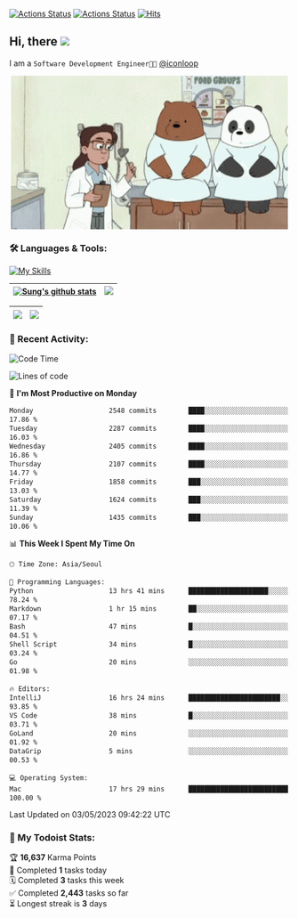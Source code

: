 
[![Actions Status](https://github.com/ddok2/ddok2/workflows/Todoist%20Readme/badge.svg)](https://github.com/ddok2/ddok2/actions)
[![Actions Status](https://github.com/ddok2/ddok2/workflows/wakatime-stats/badge.svg)](https://github.com/ddok2/ddok2/actions)
[![Hits](https://hits.seeyoufarm.com/api/count/incr/badge.svg?url=https%3A%2F%2Fgithub.com%2Fddok2&count_bg=%23FF9595&title_bg=%23555555&icon=github.svg&icon_color=%23FFFFFF&title=hits&edge_flat=false)](https://hits.seeyoufarm.com)

<!-- ![visitors](https://visitor-badge.laobi.icu/badge?page_id=ddok2.ddok2) -->
## Hi, there <img src="https://raw.githubusercontent.com/MartinHeinz/MartinHeinz/master/wave.gif" width="3%">

I am a `Software Development Engineer🧑‍💻` [@iconloop](https://github.com/iconloop)


<p align="center">
    <img align="center" alt="GIF" src="img/debugging.gif" />
</p>


### 🛠 Languages & Tools:

[![My Skills](https://skillicons.dev/icons?i=go,js,ts,py,express,react,svelte,jquery,pug,mongodb,mysql,redis,aws,docker,kubernetes)](https://skillicons.dev)


| <a href="https://github-readme-stats.vercel.app/api?username=ddok2&show_icons=true&include_all_commits=true&count_private=true&theme=buefy&hide_border=true"><img align="center" src="https://github-readme-stats.vercel.app/api?username=ddok2&show_icons=true&include_all_commits=true&count_private=true&theme=buefy&hide_border=true" alt="Sung's github stats" /></a> | <a href="https://github.com/ddok2"><img src="http://github-readme-streak-stats.herokuapp.com?user=ddok2&hide_border=true" /></a> |
| ------------- |------------- |


| <a href="https://github.com/ddok2"><img align="center" src="https://github-readme-stats.vercel.app/api/top-langs/?username=ddok2&theme=buefy&hide=html,css&hide_border=true" /></a> | <a href="https://github.com/ddok2"><img align="center" src="https://activity-graph.herokuapp.com/graph?username=ddok2&theme=github&hide_border=true" height="250" /></a> |
| ------------- |--------------------------------------------------------------------------------------------------------------------------------------------------------------------------|


<!-- <details open>
    <summary>📈 My GitHub Stats</summary>
    <p align="center">
        <a href="https://github.com/ddok2">
            <img align="center" src="https://github-readme-stats.vercel.app/api?username=ddok2&show_icons=true&include_all_commits=true&count_private=true&theme=buefy&hide_border=true" alt="Sung's github stats" />
        </a>
    </p>
</details>
<details>
    <summary>💬 Top Languages</summary>
    <p align="center"> 
        <a href="https://github.com/ddok2">
            <img align="center" src="https://github-readme-stats.vercel.app/api/top-langs/?username=ddok2&layout=compact&theme=buefy&hide=html,css&hide_border=true" />
        </a>
    </p>
</details> -->


### 🌈 Recent Activity:
<!--START_SECTION:waka-->
![Code Time](http://img.shields.io/badge/Code%20Time-2%2C053%20hrs%2052%20mins-blue)

![Lines of code](https://img.shields.io/badge/From%20Hello%20World%20I%27ve%20Written-11.5%20million%20lines%20of%20code-blue)

📅 **I'm Most Productive on Monday** 

```text
Monday                   2548 commits        ████░░░░░░░░░░░░░░░░░░░░░   17.86 % 
Tuesday                  2287 commits        ████░░░░░░░░░░░░░░░░░░░░░   16.03 % 
Wednesday                2405 commits        ████░░░░░░░░░░░░░░░░░░░░░   16.86 % 
Thursday                 2107 commits        ████░░░░░░░░░░░░░░░░░░░░░   14.77 % 
Friday                   1858 commits        ███░░░░░░░░░░░░░░░░░░░░░░   13.03 % 
Saturday                 1624 commits        ███░░░░░░░░░░░░░░░░░░░░░░   11.39 % 
Sunday                   1435 commits        ███░░░░░░░░░░░░░░░░░░░░░░   10.06 % 
```


📊 **This Week I Spent My Time On** 

```text
🕑︎ Time Zone: Asia/Seoul

💬 Programming Languages: 
Python                   13 hrs 41 mins      ████████████████████░░░░░   78.24 % 
Markdown                 1 hr 15 mins        ██░░░░░░░░░░░░░░░░░░░░░░░   07.17 % 
Bash                     47 mins             █░░░░░░░░░░░░░░░░░░░░░░░░   04.51 % 
Shell Script             34 mins             █░░░░░░░░░░░░░░░░░░░░░░░░   03.24 % 
Go                       20 mins             ░░░░░░░░░░░░░░░░░░░░░░░░░   01.98 % 

🔥 Editors: 
IntelliJ                 16 hrs 24 mins      ███████████████████████░░   93.85 % 
VS Code                  38 mins             █░░░░░░░░░░░░░░░░░░░░░░░░   03.71 % 
GoLand                   20 mins             ░░░░░░░░░░░░░░░░░░░░░░░░░   01.92 % 
DataGrip                 5 mins              ░░░░░░░░░░░░░░░░░░░░░░░░░   00.53 % 

💻 Operating System: 
Mac                      17 hrs 29 mins      █████████████████████████   100.00 % 
```


 Last Updated on 03/05/2023 09:42:22 UTC
<!--END_SECTION:waka-->

### 🚧 My Todoist Stats:
<!-- TODO-IST:START -->
🏆  **16,637** Karma Points           
🌸  Completed **1** tasks today           
🗓  Completed **3** tasks this week           
✅  Completed **2,443** tasks so far           
⏳  Longest streak is **3** days
<!-- TODO-IST:END -->

